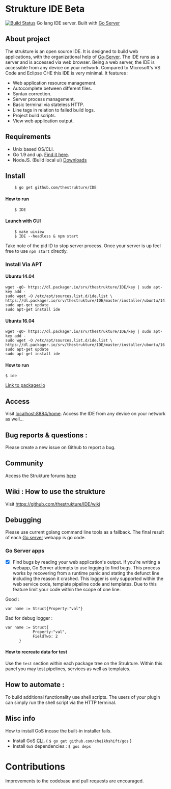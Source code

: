 # Strukture IDE Beta
[![Build Status](https://travis-ci.org/thestrukture/IDE.svg?branch=master)](https://travis-ci.org/thestrukture/IDE)
Go lang IDE server. Built with [Go Server](http://golangserver.com)

## About project
The strukture is an open source IDE. It is designed to build web applications, with the organizational help of [Go-Server](http://golangserver.com). The IDE runs as a server and is accessed via web browser. Being a web server, the IDE is accessible from any device on your network. Compared to Microsoft's VS Code and Eclipse CHE this IDE is very minimal. It features :
- Web application resource management.
- Autocomplete between different files.
- Syntax correction.
- Server process management.
- Basic terminal via stateless HTTP.
- Line tags in relation to failed build logs.
- Project build scripts.
- View web application output.

## Requirements
- Unix based OS/CLI.
- Go 1.9 and up. [Find it here](https://golang.org/dl/).
- NodeJS. (Build local ui) [Downloads](https://nodejs.org/en/download/)
 


## Install

		$ go get github.com/thestrukture/IDE

#### How to run

		$ IDE

#### Launch with GUI
	
		$ make uiview
		$ IDE --headless & npm start

Take note of the pid ID to stop server process. Once your server is up feel free to use `npm start` directly.
	
	
### Install Via APT

#### Ubuntu 14.04
	
	wget -qO- https://dl.packager.io/srv/thestrukture/IDE/key | sudo apt-key add -
	sudo wget -O /etc/apt/sources.list.d/ide.list \
  	https://dl.packager.io/srv/thestrukture/IDE/master/installer/ubuntu/14.04.repo
	sudo apt-get update
	sudo apt-get install ide

#### Ubuntu 16.04

	wget -qO- https://dl.packager.io/srv/thestrukture/IDE/key | sudo apt-key add -
	sudo wget -O /etc/apt/sources.list.d/ide.list \
  	https://dl.packager.io/srv/thestrukture/IDE/master/installer/ubuntu/16.04.repo
	sudo apt-get update
	sudo apt-get install ide
	
#### How to run

	$ ide
	
[Link to packager.io](https://packager.io/gh/thestrukture/IDE)


## Access

Visit [localhost:8884/home](http://localhost:8884/home). Access the IDE from any device on your network as well...

## Bug reports & questions :
Please create a new issue on Github to report a bug.

## Community
Access the Strukture forums [here](http://forum.golangserver.com/forumdisplay.php?fid=3)

## Wiki : How to use the strukture

Visit https://github.com/thestrukture/IDE/wiki


## Debugging
Please use current golang command line tools as a fallback. The final result of each [Go server](http://golangserver.com) webapp is go code.

### Go Server apps
- [x] Find bugs by reading your web application's output.
If you're writing a webapp, Go Server attempts to use logging to find bugs. This process works by recovering from a runtime panic and stating the defunct line including the reason it crashed. This logger is only supported within the web service code, template pipeline code and templates. Due to this feature limit your code within the scope of one line.

Good :

	var name := Struct{Property:"val"}
	
Bad for debug logger :

	var name := Struct{ 
			    Property:"val",
			    FieldTwo: 2
		  }

#### How to recreate data for test
Use the `test` section within each package tree on the Strukture. Within this panel you may test pipelines, services as well as templates. 

## How to automate :
To build additional functionality use shell scripts. The users of your plugin can simply run the shell script via the HTTP terminal.

## Misc info
How to install GoS incase the built-in installer fails.

- Install GoS [CLI](http://golangserver.com). ( `$ go get github.com/cheikhshift/gos` )
- Install `GoS` dependencies : `$ gos deps`

# Contributions
Improvements to the codebase and pull requests are encouraged.

